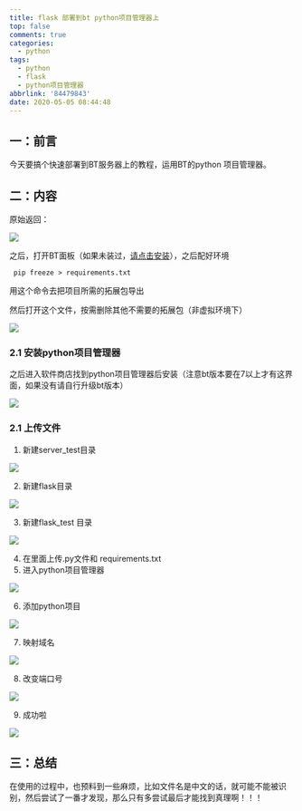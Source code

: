 ```yaml
---
title: flask 部署到bt python项目管理器上
top: false
comments: true
categories:
  - python
tags:
  - python
  - flask
  - python项目管理器
abbrlink: '84479843'
date: 2020-05-05 08:44:48
---
```


## 一：前言

今天要搞个快速部署到BT服务器上的教程，运用BT的python 项目管理器。

<!--more-->

## 二：内容

原始返回：

![](http://photo.jomeswang.top/20200505084744.png)

之后，打开BT面板（如果未装过，[请点击安装](https://www.bt.cn/bbs/thread-19376-1-1.html)），之后配好环境

```
 pip freeze > requirements.txt
```

用这个命令去把项目所需的拓展包导出

然后打开这个文件，按需删除其他不需要的拓展包（非虚拟环境下）

![](http://photo.jomeswang.top/20200505091118.png)

### 2.1 安装python项目管理器

之后进入软件商店找到python项目管理器后安装（注意bt版本要在7以上才有这界面，如果没有请自行升级bt版本）

![](http://photo.jomeswang.top/20200505085142.png)

### 2.1 上传文件

1. 新建server_test目录

![](http://photo.jomeswang.top/20200505094915.png)

2. 新建flask目录

![](http://photo.jomeswang.top/20200505085615.png)

3. 新建flask_test 目录

![](http://photo.jomeswang.top/20200505085857.png)

4. 在里面上传.py文件和 requirements.txt
5. 进入python项目管理器

![](http://photo.jomeswang.top/20200505090116.png)

6. 添加python项目

![](http://photo.jomeswang.top/20200505095711.png)

7. 映射域名

![](http://photo.jomeswang.top/20200505095919.png)

8. 改变端口号

![](http://photo.jomeswang.top/20200505100211.png)

9. 成功啦

![](http://photo.jomeswang.top/20200505100716.png)

## 三：总结

在使用的过程中，也预料到一些麻烦，比如文件名是中文的话，就可能不能被识别，然后尝试了一番才发现，那么只有多尝试最后才能找到真理啊！！！